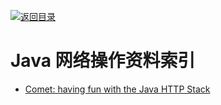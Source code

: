 [![返回目录](https://user-images.githubusercontent.com/5803001/38079637-ff0abcf0-3371-11e8-9b76-ad651620afc7.jpg)](https://github.com/wxyyxc1992/Awesome-Lists) 
 
 
 
# Java 网络操作资料索引

- [Comet: having fun with the Java HTTP Stack](http://6me.us/AB7)